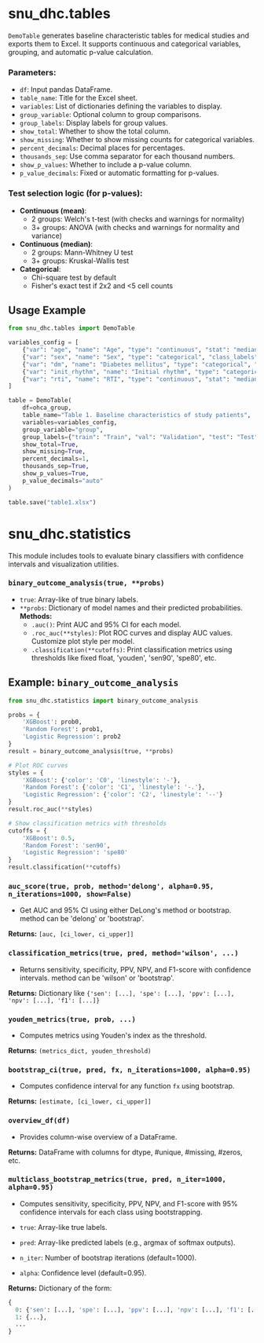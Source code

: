 # snu_dhc.tables

`DemoTable` generates baseline characteristic tables for medical studies and exports them to Excel.
It supports continuous and categorical variables, grouping, and automatic p-value calculation.

### Parameters:

- `df`: Input pandas DataFrame.
- `table_name`: Title for the Excel sheet.
- `variables`: List of dictionaries defining the variables to display.
- `group_variable`: Optional column to group comparisons.
- `group_labels`: Display labels for group values.
- `show_total`: Whether to show the total column.
- `show_missing`: Whether to show missing counts for categorical variables.
- `percent_decimals`: Decimal places for percentages.
- `thousands_sep`: Use comma separator for each thousand numbers.
- `show_p_values`: Whether to include a p-value column.
- `p_value_decimals`: Fixed or automatic formatting for p-values.

### Test selection logic (for p-values):
- **Continuous (mean)**:
  - 2 groups: Welch's t-test (with checks and warnings for normality)
  - 3+ groups: ANOVA (with checks and warnings for normality and variance)
- **Continuous (median)**:
  - 2 groups: Mann-Whitney U test
  - 3+ groups: Kruskal-Wallis test
- **Categorical**:
  - Chi-square test by default
  - Fisher's exact test if 2x2 and <5 cell counts

## Usage Example
```python
from snu_dhc.tables import DemoTable

variables_config = [
    {"var": "age", "name": "Age", "type": "continuous", "stat": "median", "decimals": 0},
    {"var": "sex", "name": "Sex", "type": "categorical", "class_labels": {1: "Male", 0: "Female"}},
    {"var": "dm", "name": "Diabetes mellitus", "type": "categorical", "class_labels": {1: ""}},
    {"var": "init_rhythm", "name": "Initial rhythm", "type": "categorical", "class_labels": {1: "VF/VT", 2: "PEA", 3: "Asystole"}},
    {"var": "rti", "name": "RTI", "type": "continuous", "stat": "median", "decimals": 0},
]

table = DemoTable(
    df=ohca_group,
    table_name="Table 1. Baseline characteristics of study patients",
    variables=variables_config,
    group_variable="group",
    group_labels={"train": "Train", "val": "Validation", "test": "Test"}, 
    show_total=True,
    show_missing=True,
    percent_decimals=1,
    thousands_sep=True,
    show_p_values=True,
    p_value_decimals="auto"
)

table.save("table1.xlsx")
```

# snu_dhc.statistics
This module includes tools to evaluate binary classifiers with confidence intervals and visualization utilities.

### `binary_outcome_analysis(true, **probs)`
- `true`: Array-like of true binary labels.
- `**probs`: Dictionary of model names and their predicted probabilities.
**Methods:**
  - `.auc()`: Print AUC and 95% CI for each model.
  - `.roc_auc(**styles)`: Plot ROC curves and display AUC values. Customize plot style per model.
  - `.classification(**cutoffs)`: Print classification metrics using thresholds like fixed float, 'youden', 'sen90', 'spe80', etc.



## Example: `binary_outcome_analysis`
```python
from snu_dhc.statistics import binary_outcome_analysis

probs = {
    'XGBoost': prob0,
    'Random Forest': prob1,
    'Logistic Regression': prob2
}
result = binary_outcome_analysis(true, **probs)

# Plot ROC curves
styles = {
    'XGBoost': {'color': 'C0', 'linestyle': '-'},
    'Random Forest': {'color': 'C1', 'linestyle': '-.'},
    'Logistic Regression': {'color': 'C2', 'linestyle': '--'}
}
result.roc_auc(**styles)

# Show classification metrics with thresholds
cutoffs = {
    'XGBoost': 0.5,
    'Random Forest': 'sen90',
    'Logistic Regression': 'spe80'
}
result.classification(**cutoffs)
```
### `auc_score(true, prob, method='delong', alpha=0.95, n_iterations=1000, show=False)`
- Get AUC and 95% CI using either DeLong's method or bootstrap. method can be 'delong' or 'bootstrap'.

**Returns:** `[auc, [ci_lower, ci_upper]]`

### `classification_metrics(true, pred, method='wilson', ...)`
- Returns sensitivity, specificity, PPV, NPV, and F1-score with confidence intervals. method can be 'wilson' or 'bootstrap'.

**Returns:** Dictionary like `{'sen': [...], 'spe': [...], 'ppv': [...], 'npv': [...], 'f1': [...]}`

### `youden_metrics(true, prob, ...)`
- Computes metrics using Youden's index as the threshold.

**Returns:** `(metrics_dict, youden_threshold)`

### `bootstrap_ci(true, pred, fx, n_iterations=1000, alpha=0.95)`
- Computes confidence interval for any function `fx` using bootstrap.

**Returns:** `[estimate, [ci_lower, ci_upper]]`

### `overview_df(df)`
- Provides column-wise overview of a DataFrame.

**Returns:** DataFrame with columns for dtype, #unique, #missing, #zeros, etc.

### `multiclass_bootstrap_metrics(true, pred, n_iter=1000, alpha=0.95)`
- Computes sensitivity, specificity, PPV, NPV, and F1-score with 95% confidence intervals for each class using bootstrapping.

- `true`: Array-like true labels.
- `pred`: Array-like predicted labels (e.g., argmax of softmax outputs).
- `n_iter`: Number of bootstrap iterations (default=1000).
- `alpha`: Confidence level (default=0.95).

**Returns:** Dictionary of the form:
```python
{
  0: {'sen': [...], 'spe': [...], 'ppv': [...], 'npv': [...], 'f1': [...]},
  1: {...},
  ...
}
```

